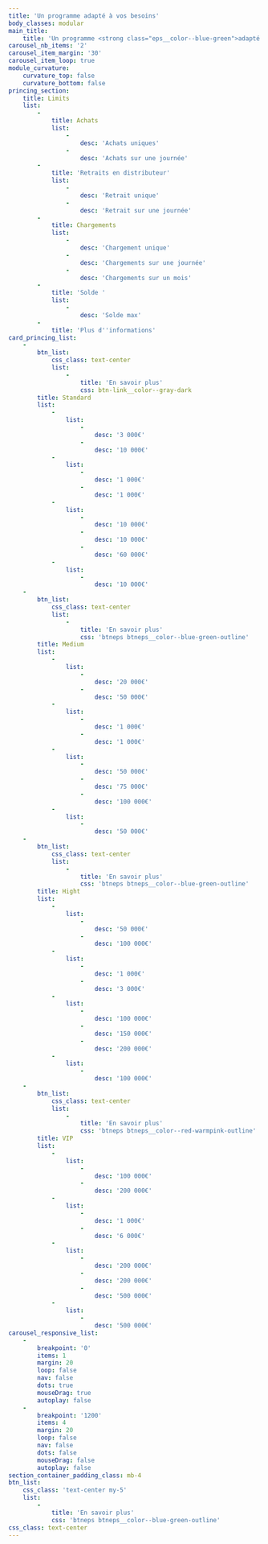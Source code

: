 ```yaml
---
title: 'Un programme adapté à vos besoins'
body_classes: modular
main_title:
    title: 'Un programme <strong class="eps__color--blue-green">adapté à vos besoins</strong>'
carousel_nb_items: '2'
carousel_item_margin: '30'
carousel_item_loop: true
module_curvature:
    curvature_top: false
    curvature_bottom: false
princing_section:
    title: Limits
    list:
        -
            title: Achats
            list:
                -
                    desc: 'Achats uniques'
                -
                    desc: 'Achats sur une journée'
        -
            title: 'Retraits en distributeur'
            list:
                -
                    desc: 'Retrait unique'
                -
                    desc: 'Retrait sur une journée'
        -
            title: Chargements
            list:
                -
                    desc: 'Chargement unique'
                -
                    desc: 'Chargements sur une journée'
                -
                    desc: 'Chargements sur un mois'
        -
            title: 'Solde '
            list:
                -
                    desc: 'Solde max'
        -
            title: 'Plus d''informations'
card_princing_list:
    -
        btn_list:
            css_class: text-center
            list:
                -
                    title: 'En savoir plus'
                    css: btn-link__color--gray-dark
        title: Standard
        list:
            -
                list:
                    -
                        desc: '3 000€'
                    -
                        desc: '10 000€'
            -
                list:
                    -
                        desc: '1 000€'
                    -
                        desc: '1 000€'
            -
                list:
                    -
                        desc: '10 000€'
                    -
                        desc: '10 000€'
                    -
                        desc: '60 000€'
            -
                list:
                    -
                        desc: '10 000€'
    -
        btn_list:
            css_class: text-center
            list:
                -
                    title: 'En savoir plus'
                    css: 'btneps btneps__color--blue-green-outline'
        title: Medium
        list:
            -
                list:
                    -
                        desc: '20 000€'
                    -
                        desc: '50 000€'
            -
                list:
                    -
                        desc: '1 000€'
                    -
                        desc: '1 000€'
            -
                list:
                    -
                        desc: '50 000€'
                    -
                        desc: '75 000€'
                    -
                        desc: '100 000€'
            -
                list:
                    -
                        desc: '50 000€'
    -
        btn_list:
            css_class: text-center
            list:
                -
                    title: 'En savoir plus'
                    css: 'btneps btneps__color--blue-green-outline'
        title: Hight
        list:
            -
                list:
                    -
                        desc: '50 000€'
                    -
                        desc: '100 000€'
            -
                list:
                    -
                        desc: '1 000€'
                    -
                        desc: '3 000€'
            -
                list:
                    -
                        desc: '100 000€'
                    -
                        desc: '150 000€'
                    -
                        desc: '200 000€'
            -
                list:
                    -
                        desc: '100 000€'
    -
        btn_list:
            css_class: text-center
            list:
                -
                    title: 'En savoir plus'
                    css: 'btneps btneps__color--red-warmpink-outline'
        title: VIP
        list:
            -
                list:
                    -
                        desc: '100 000€'
                    -
                        desc: '200 000€'
            -
                list:
                    -
                        desc: '1 000€'
                    -
                        desc: '6 000€'
            -
                list:
                    -
                        desc: '200 000€'
                    -
                        desc: '200 000€'
                    -
                        desc: '500 000€'
            -
                list:
                    -
                        desc: '500 000€'
carousel_responsive_list:
    -
        breakpoint: '0'
        items: 1
        margin: 20
        loop: false
        nav: false
        dots: true
        mouseDrag: true
        autoplay: false
    -
        breakpoint: '1200'
        items: 4
        margin: 20
        loop: false
        nav: false
        dots: false
        mouseDrag: false
        autoplay: false
section_container_padding_class: mb-4
btn_list:
    css_class: 'text-center my-5'
    list:
        -
            title: 'En savoir plus'
            css: 'btneps btneps__color--blue-green-outline'
css_class: text-center
---
```


